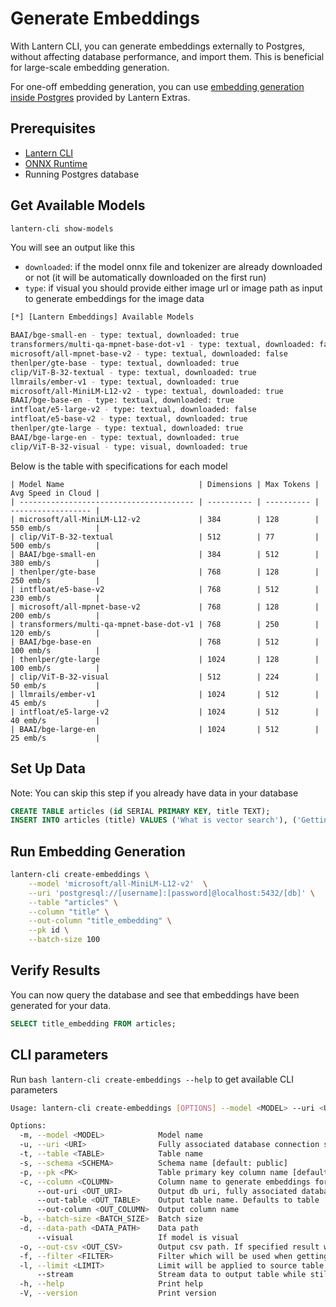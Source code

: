 # Generate Embeddings

With Lantern CLI, you can generate embeddings externally to Postgres, without affecting database performance, and import them. This is beneficial for large-scale embedding generation.

For one-off embedding generation, you can use [embedding generation inside Postgres](/docs/develop/generate) provided by Lantern Extras.

## Prerequisites

- [Lantern CLI](/docs/lantern-cli/install)
- [ONNX Runtime](/docs/lantern-cli/install)
- Running Postgres database

## Get Available Models

```bash
lantern-cli show-models
```

You will see an output like this

- `downloaded`: if the model onnx file and tokenizer are already downloaded or not (it will be automatically downloaded on the first run)
- `type`: if visual you should provide either image url or image path as input to generate embeddings for the image data

```bash
[*] [Lantern Embeddings] Available Models

BAAI/bge-small-en - type: textual, downloaded: true
transformers/multi-qa-mpnet-base-dot-v1 - type: textual, downloaded: false
microsoft/all-mpnet-base-v2 - type: textual, downloaded: false
thenlper/gte-base - type: textual, downloaded: true
clip/ViT-B-32-textual - type: textual, downloaded: true
llmrails/ember-v1 - type: textual, downloaded: true
microsoft/all-MiniLM-L12-v2 - type: textual, downloaded: true
BAAI/bge-base-en - type: textual, downloaded: true
intfloat/e5-large-v2 - type: textual, downloaded: false
intfloat/e5-base-v2 - type: textual, downloaded: true
thenlper/gte-large - type: textual, downloaded: true
BAAI/bge-large-en - type: textual, downloaded: true
clip/ViT-B-32-visual - type: visual, downloaded: true
```

Below is the table with specifications for each model

```table
| Model Name                              | Dimensions | Max Tokens | Avg Speed in Cloud |
| --------------------------------------- | ---------- | ---------- | ------------------ |
| microsoft/all-MiniLM-L12-v2             | 384        | 128        | 550 emb/s          |
| clip/ViT-B-32-textual                   | 512        | 77         | 500 emb/s          |
| BAAI/bge-small-en                       | 384        | 512        | 380 emb/s          |
| thenlper/gte-base                       | 768        | 128        | 250 emb/s          |
| intfloat/e5-base-v2                     | 768        | 512        | 230 emb/s          |
| microsoft/all-mpnet-base-v2             | 768        | 128        | 200 emb/s          |
| transformers/multi-qa-mpnet-base-dot-v1 | 768        | 250        | 120 emb/s          |
| BAAI/bge-base-en                        | 768        | 512        | 100 emb/s          |
| thenlper/gte-large                      | 1024       | 128        | 100 emb/s          |
| clip/ViT-B-32-visual                    | 512        | 224        | 50 emb/s           |
| llmrails/ember-v1                       | 1024       | 512        | 45 emb/s           |
| intfloat/e5-large-v2                    | 1024       | 512        | 40 emb/s           |
| BAAI/bge-large-en                       | 1024       | 512        | 25 emb/s           |
```

## Set Up Data

Note: You can skip this step if you already have data in your database

```sql
CREATE TABLE articles (id SERIAL PRIMARY KEY, title TEXT);
INSERT INTO articles (title) VALUES ('What is vector search'), ('Getting your AI application up and running in minutes'), ('HNSW vs IVFFLAT');
```

## Run Embedding Generation

```bash
lantern-cli create-embeddings \
    --model 'microsoft/all-MiniLM-L12-v2'  \
    --uri 'postgresql://[username]:[password]@localhost:5432/[db]' \
    --table "articles" \
    --column "title" \
    --out-column "title_embedding" \
    --pk id \
    --batch-size 100
```

## Verify Results

You can now query the database and see that embeddings have been generated for your data.

```sql
SELECT title_embedding FROM articles;
```

## CLI parameters

Run `bash lantern-cli create-embeddings --help` to get available CLI parameters

```bash
Usage: lantern-cli create-embeddings [OPTIONS] --model <MODEL> --uri <URI> --table <TABLE> --column <COLUMN> --out-column <OUT_COLUMN>

Options:
  -m, --model <MODEL>            Model name
  -u, --uri <URI>                Fully associated database connection string including db name
  -t, --table <TABLE>            Table name
  -s, --schema <SCHEMA>          Schema name [default: public]
  -p, --pk <PK>                  Table primary key column name [default: id]
  -c, --column <COLUMN>          Column name to generate embeddings for
      --out-uri <OUT_URI>        Output db uri, fully associated database connection string including db name. Defaults to
      --out-table <OUT_TABLE>    Output table name. Defaults to table
      --out-column <OUT_COLUMN>  Output column name
  -b, --batch-size <BATCH_SIZE>  Batch size
  -d, --data-path <DATA_PATH>    Data path
      --visual                   If model is visual
  -o, --out-csv <OUT_CSV>        Output csv path. If specified result will be written in csv instead of database
  -f, --filter <FILTER>          Filter which will be used when getting data from source table
  -l, --limit <LIMIT>            Limit will be applied to source table if specified
      --stream                   Stream data to output table while still generating
  -h, --help                     Print help
  -V, --version                  Print version
```
